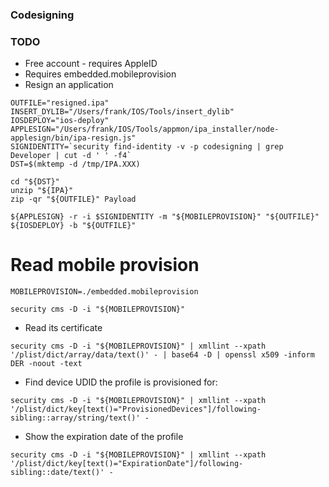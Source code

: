 ### Codesigning


### TODO

- Free account - requires AppleID
- Requires embedded.mobileprovision
- Resign an application

```shell
OUTFILE="resigned.ipa"
INSERT_DYLIB="/Users/frank/IOS/Tools/insert_dylib"
IOSDEPLOY="ios-deploy"
APPLESIGN="/Users/frank/IOS/Tools/appmon/ipa_installer/node-applesign/bin/ipa-resign.js"
SIGNIDENTITY=`security find-identity -v -p codesigning | grep Developer | cut -d ' ' -f4`
DST=$(mktemp -d /tmp/IPA.XXX)

cd "${DST}"
unzip "${IPA}"
zip -qr "${OUTFILE}" Payload

${APPLESIGN} -r -i $SIGNIDENTITY -m "${MOBILEPROVISION}" "${OUTFILE}"
${IOSDEPLOY} -b "${OUTFILE}"
```


# Read mobile provision
```shell
MOBILEPROVISION=./embedded.mobileprovision
```


```shell
security cms -D -i "${MOBILEPROVISION}"
```

- Read its certificate

```shell
security cms -D -i "${MOBILEPROVISION}" | xmllint --xpath '/plist/dict/array/data/text()' - | base64 -D | openssl x509 -inform DER -noout -text
```

- Find device UDID the profile is provisioned for:

```shell
security cms -D -i "${MOBILEPROVISION}" | xmllint --xpath '/plist/dict/key[text()="ProvisionedDevices"]/following-sibling::array/string/text()' -
```

- Show the expiration date of the profile

```shell
security cms -D -i "${MOBILEPROVISION}" | xmllint --xpath '/plist/dict/key[text()="ExpirationDate"]/following-sibling::date/text()' -
```